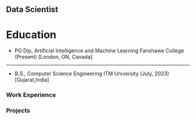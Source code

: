 ## Data Scientist 

# Education

- PG Dip, Artificial Intelligence and Machine Learning    Fanshawe College (Present)  [London, ON, Canada]
---
- B.S., Computer Science Engineering                      ITM University (July, 2023) [Gujarat,India]

### Work Experience 


### Projects 
